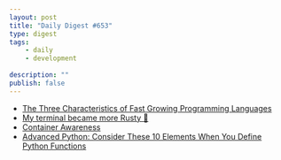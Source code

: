 ```yaml
---
layout: post
title: "Daily Digest #653"
type: digest
tags: 
    - daily
    - development
    
description: ""
publish: false
---
```


- [The Three Characteristics of Fast Growing Programming Languages](https://redmonk.com/sogrady/2020/08/26/three-characteristics-languages/)
- [My terminal became more Rusty 🦀](https://dev.to/22mahmoud/my-terminal-became-more-rusty-4g8l)
- [Container Awareness](https://spring-gcp.saturnism.me/deployment/docker/container-awareness)
- [Advanced Python: Consider These 10 Elements When You Define Python Functions](https://medium.com/better-programming/advanced-python-consider-these-10-elements-when-you-define-python-functions-61c0be8a10ed)
